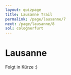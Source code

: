 ```yaml
---
layout: quizpage
title: Lausanne Trail
permalink: /page/lausanne/7
next: /page/lausanne/8
sol: colognerfurt
---
```


# Lausanne

Folgt in Kürze :)
